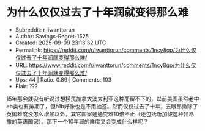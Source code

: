 # 为什么仅仅过去了十年润就变得那么难

- Subreddit: r_iwanttorun
- Author: Savings-Regret-1525
- Created: 2025-09-09 23:13:32 UTC
- Permalink: https://reddit.com/r/iwanttorun/comments/1ncy8qp/为什么仅仅过去了十年润就变得那么难/
- URL: https://www.reddit.com/r/iwanttorun/comments/1ncy8qp/为什么仅仅过去了十年润就变得那么难/
- Ups: 44 | Ratio: 0.89 | Comments: 103
- Flair: ???


15年那会就没有听说过想移民加拿大澳大利亚这种而留不下的，以前美国虽然老中eb类也有排期了，但h1b好像也是不用抽签。然而仅仅过去了十年，五眼昂撒除了英国难度没怎么增加以外，其它国家通通变难10倍不止（还包括新加坡这种非昂撒的英语国家）。那下一个10年润的难度又会变成什么样呢？

